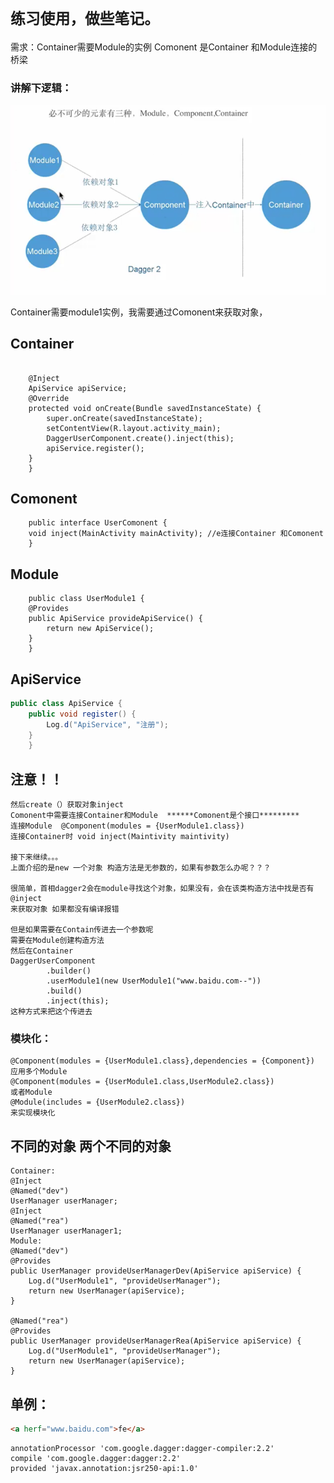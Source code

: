 # `练习使用，做些笔记。`

需求：Container需要Module的实例
Comonent 是Container 和Module连接的桥梁

### 讲解下逻辑：

<img src="readme_source/pic.png"/>

Container需要module1实例，我需要通过Comonent来获取对象，


## Container   
  
```public class MainActivity extends AppCompatActivity {

    @Inject
    ApiService apiService;
    @Override
    protected void onCreate(Bundle savedInstanceState) {
        super.onCreate(savedInstanceState);
        setContentView(R.layout.activity_main);
        DaggerUserComponent.create().inject(this);
        apiService.register();
    }
    }
```
## Comonent

```@Comonent(modules={Module1.class})//e连接Comonent和module
    public interface UserComonent {
    void inject(MainActivity mainActivity); //e连接Container 和Comonent
    }
```
## Module

```@Module
    public class UserModule1 {
    @Provides
    public ApiService provideApiService() {
        return new ApiService();
    }
    }
```
## ApiService

```java
public class ApiService {
    public void register() {
        Log.d("ApiService", "注册");
    }
    }
```

## 注意！！

```简单的demo写好了，这里回顾下需要注意的几点，需要对象上加@inject 
然后create（）获取对象inject
Comonent中需要连接Container和Module  ******Comonent是个接口*********
连接Module  @Component(modules = {UserModule1.class})
连接Container时 void inject(Maintivity maintivity)

接下来继续。。。
上面介绍的是new 一个对象 构造方法是无参数的，如果有参数怎么办呢？？？

很简单，首相dagger2会在module寻找这个对象，如果没有，会在该类构造方法中找是否有@inject
来获取对象 如果都没有编译报错

但是如果需要在Contain传进去一个参数呢
需要在Module创建构造方法
然后在Container
DaggerUserComponent
        .builder()
        .userModule1(new UserModule1("www.baidu.com--"))
        .build()
        .inject(this);
这种方式来把这个传进去
```
### 模块化：

```引用Component
@Component(modules = {UserModule1.class},dependencies = {Component})
应用多个Module
@Component(modules = {UserModule1.class,UserModule2.class})
或者Module
@Module(includes = {UserModule2.class})
来实现模块化
```
## 不同的对象 两个不同的对象

```根据@Name 来实现
Container:
@Inject
@Named("dev")
UserManager userManager;
@Inject
@Named("rea")
UserManager userManager1;
Module:
@Named("dev")
@Provides
public UserManager provideUserManagerDev(ApiService apiService) {
    Log.d("UserModule1", "provideUserManager");
    return new UserManager(apiService);
}

@Named("rea")
@Provides
public UserManager provideUserManagerRea(ApiService apiService) {
    Log.d("UserModule1", "provideUserManager");
    return new UserManager(apiService);
}
```

## 单例：

```html
<a herf="www.baidu.com">fe</a>
```


```android studio3.0以上引用
annotationProcessor 'com.google.dagger:dagger-compiler:2.2'
compile 'com.google.dagger:dagger:2.2'
provided 'javax.annotation:jsr250-api:1.0'
```







